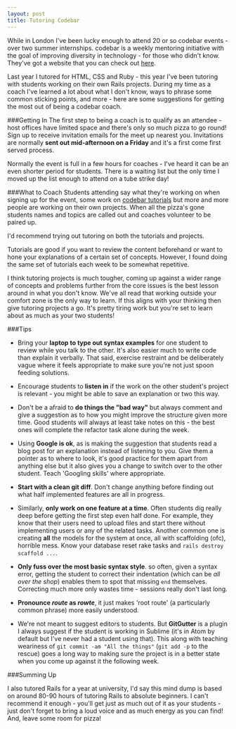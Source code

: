 ```yaml
---
layout: post
title: Tutoring Codebar
---
```


While in London I've been lucky enough to attend 20 or so codebar events - over two summer internships. codebar is a weekly mentoring initiative with the goal of improving diversity in technology - for those who didn't know. They've got a website that you can check out [here](http://codebar.io/).

Last year I tutored for HTML, CSS and Ruby - this year I've been tutoring with students working on their own Rails projects. During my time as a coach I've learned a lot about what I don't know, ways to phrase some common sticking points, and more - here are some suggestions for getting the most out of being a codebar coach.

###Getting In
The first step to being a coach is to qualify as an attendee - host offices have limited space and there's only so much pizza to go round! Sign up to receive invitation emails for the meet up nearest you. Invitations are normally **sent out mid-afternoon on a Friday** and it's a first come first served process.

Normally the event is full in a few hours for coaches - I've heard it can be an even shorter period for students. There is a waiting list but the only time I moved up the list enough to attend on a tube strike day!

###What to Coach
Students attending say what they're working on when signing up for the event, some work on [codebar tutorials](http://tutorials.codebar.io/) but more and more people are working on their own projects. When all the pizza's gone students names and topics are called out and coaches volunteer to be paired up.

I'd recommend trying out tutoring on both the tutorials and projects.

Tutorials are good if you want to review the content beforehand or want to hone your explanations of a certain set of concepts. However, I found doing the same set of tutorials each week to be somewhat repetitive.

I think tutoring projects is much tougher, coming up against a wider range of concepts and problems further from the core issues is the best lesson around in what you don't know. We've all read that working outside your comfort zone is the only way to learn. If this aligns with your thinking then give tutoring projects a go. It's pretty tiring work but you're set to learn about as much as your two students!

###Tips
* Bring your **laptop to type out syntax examples** for one student to review while you talk to the other. It's also easier much to write code than explain it verbally. That said, exercise restraint and be deliberately vague where it feels appropriate to make sure you're not just spoon feeding solutions.

* Encourage students to **listen in** if the work on the other student's project is relevant - you might be able to save an explanation or two this way.

* Don't be a afraid to **do things the "bad way"** but always comment and give a suggestion as to how you might improve the structure given more time. Good students will always at least take notes on this - the best ones will complete the refactor task alone during the week.
 
* Using **Google is ok**, as is making the suggestion that students read a blog post for an explanation instead of listening to you. Give them a pointer as to where to look, it's good practice for them apart from anything else but it also gives you a change to switch over to the other student. Teach 'Googling skills' where appropriate.

* **Start with a clean git diff**. Don't change anything before finding out what half implemented features are all in progress.

* Similarly, **only work on one feature at a time**. Often students dig really deep before getting the first step even half done. For example, they know that their users need to upload files and start there without implementing users or any of the related tasks. Another common one is creating **all** the models for the system at once, all with scaffolding (ofc), horrible mess. Know your database reset rake tasks and `rails destroy scaffold ...`.

* **Only fuss over the most basic syntax style**. so often, given a syntax error, getting the student to correct their indentation (which can be *all over the shop*) enables them to spot that missing `end` themselves. Correcting much more only wastes time - sessions really don't last long.

* **Pronounce *route* as *rowte***, it just makes 'root route' (a particularly common phrase) more easily understood.

* We're not meant to suggest editors to students. But **GitGutter** is a plugin I always suggest if the student is working in Sublime (it's in Atom by default but I've never had a student using that). This along with teaching weariness of `git commit -am "All the things"` (`git add -p` to the rescue) goes a long way to making sure the project is in a better state when you come up against it the following week.

###Summing Up

I also tutored Rails for a year at university, I'd say this mind dump is based on around 80-90 hours of tutoring Rails to absolute beginners. I can't recommend it enough - you'll get just as much out of it as your students - just don't forget to bring a loud voice and as much energy as you can find! And, leave some room for pizza!